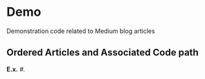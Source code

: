 # Demo
Demonstration code related to Medium blog articles

## Ordered Articles and Associated Code path
**E.x.** *#. <title> - path/to/file; link to article*

1. Effective Data Visualization - notebook/01_kpy_explorations.ipynb; 
https://towardsdatascience.com/effective-data-visualization-ef30ae560961

2. Feature Eningeering for Numerical Data - notebook/02_kpy_feature_engineering.ipynb;
https://towardsdatascience.com/feature-engineering-for-numerical-data-e20167ec18

3. Getting Started with Feature Selection - notebook/03_kpy_feature_selection.ipynb;
https://towardsdatascience.com/getting-started-with-feature-selection-3ecfb4957fd4


PyTrix Series
1. Vectorization in Python - Pytrix/pytrix_vectorization.ipynb; 
https://towardsdatascience.com/vectorization-in-python-46486819d3a

2. Working with Numpy Arrays: Indexing - Pytrix/pytrix_working-with-arrays.ipynb;
https://towardsdatascience.com/working-with-numpy-arrays-indexing-e4c08595ed57

3. Working with Numpy Arrays: Slicing - Pytrix/pytrix_slicing.ipynb; 
https://towardsdatascience.com/working-with-numpy-arrays-slicing-4453ec757ff0

4. Slicing and Indexing with Pandas - Pytrix/pytrix_pandas_slicing-and-indexing.ipynb;
https://towardsdatascience.com/slicing-and-indexing-with-pandas-2bff05ec361e

5. Pandas: Combining data - Pytrix/pytrix_combing_data_in_pandas.ipynb;
https://towardsdatascience.com/pandas-combining-data-b190d793b626
